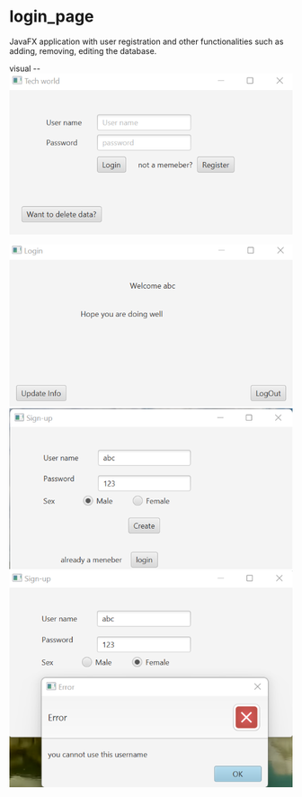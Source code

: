 # login_page
JavaFX application with user registration and other functionalities such as adding, removing, editing the database.

visual -- 
<img src='https://github.com/codeasarjun/login_page/blob/main/pics/login_home.png'>

<img src ='https://github.com/codeasarjun/login_page/blob/main/pics/login_home_welcome_page.png'> 
<img src='https://github.com/codeasarjun/login_page/blob/main/pics/login_new_user.png'>
<img src='https://github.com/codeasarjun/login_page/blob/main/pics/login_new_user_validation.png'>
